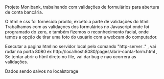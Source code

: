 Projeto Monibank, trabalhando com validações de formulários para abertura de conta bancária.


O html e css foi fornecido pronto, exceto a parte de validações do html. Trabalhamos com as validaçoes dos formulários no Javascript onde foi programado do zero, e também fizemos o reconhecimento facial, onde temos a opção de tirar uma foto do usuário com a webcam do computador.


Executar a pagina html no servidor local pelo comando "http-server ." , vai rodar na porta 8080 ex http://localhost:8080/pages/abrir-conta-form.html , Se tentar abrir o html direto no file, vai dar bug e nao ocorrera as validações. 


Dados sendo salvos no localstorage